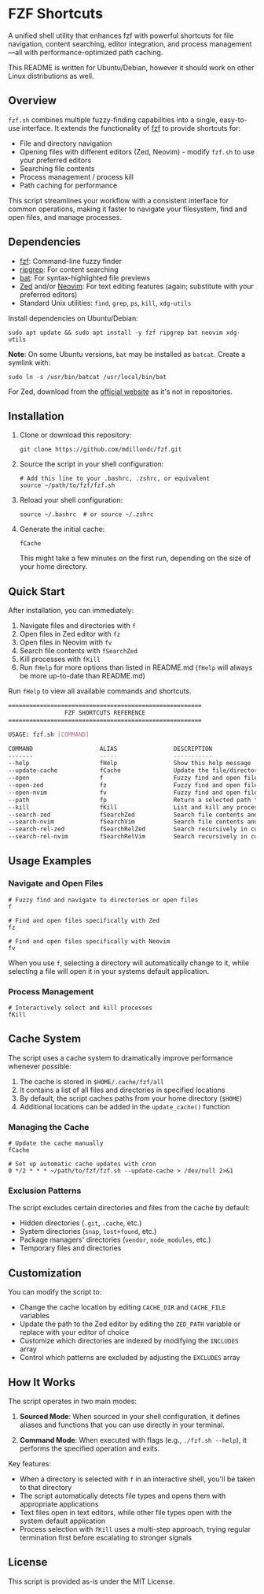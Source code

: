 # FZF Shortcuts

A unified shell utility that enhances fzf with powerful shortcuts for file navigation, content searching, editor integration, and process management—all with performance-optimized path caching.

This README is written for Ubuntu/Debian, however it should work on other Linux distributions as well.

## Overview

`fzf.sh` combines multiple fuzzy-finding capabilities into a single, easy-to-use interface. It extends the functionality of [fzf](https://github.com/junegunn/fzf) to provide shortcuts for:

- File and directory navigation
- Opening files with different editors (Zed, Neovim) - modify `fzf.sh` to use your preferred editors
- Searching file contents
- Process management / process kill
- Path caching for performance

This script streamlines your workflow with a consistent interface for common operations, making it faster to navigate your filesystem, find and open files, and manage processes.

## Dependencies

- [fzf](https://github.com/junegunn/fzf): Command-line fuzzy finder
- [ripgrep](https://github.com/BurntSushi/ripgrep): For content searching
- [bat](https://github.com/sharkdp/bat): For syntax-highlighted file previews
- [Zed](https://zed.dev/) and/or [Neovim](https://neovim.io/): For text editing features (again; substitute with your preferred editors)
- Standard Unix utilities: `find`, `grep`, `ps`, `kill`, `xdg-utils`

Install dependencies on Ubuntu/Debian:

```
sudo apt update && sudo apt install -y fzf ripgrep bat neovim xdg-utils
```

**Note**: On some Ubuntu versions, `bat` may be installed as `batcat`. Create a symlink with:
```
sudo ln -s /usr/bin/batcat /usr/local/bin/bat
```

For Zed, download from the [official website](https://zed.dev) as it's not in repositories.

## Installation

1. Clone or download this repository:
   ```
   git clone https://github.com/mdillondc/fzf.git
   ```

2. Source the script in your shell configuration:
   ```
   # Add this line to your .bashrc, .zshrc, or equivalent
   source ~/path/to/fzf/fzf.sh
   ```

3. Reload your shell configuration:
   ```
   source ~/.bashrc  # or source ~/.zshrc
   ```

4. Generate the initial cache:
   ```
   fCache
   ```
   This might take a few minutes on the first run, depending on the size of your home directory.

## Quick Start

After installation, you can immediately:

1. Navigate files and directories with `f`
2. Open files in Zed editor with `fz`
3. Open files in Neovim with `fv`
4. Search file contents with `fSearchZed`
5. Kill processes with `fKill`
6. Run `fHelp` for more options than listed in README.md (`fHelp` will always be more up-to-date than README.md)

Run `fHelp` to view all available commands and shortcuts.

```bash
=======================================================
                FZF SHORTCUTS REFERENCE
=======================================================

USAGE: fzf.sh [COMMAND]

COMMAND                   ALIAS                DESCRIPTION
-------                   -----                -----------
--help                    fHelp                Show this help message
--update-cache            fCache               Update the file/directory path cache
--open                    f                    Fuzzy find and open files with default system app or cd to directory
--open-zed                fz                   Fuzzy find and open files with Zed
--open-nvim               fv                   Fuzzy find and open files with Neovim
--path                    fp                   Return a selected path from fuzzy finder
--kill                    fKill                List and kill any process
--search-zed              fSearchZed           Search file contents and open in Zed
--search-nvim             fSearchVim           Search file contents and open in Neovim
--search-rel-zed          fSearchRelZed        Search recursively in current directory, open in Zed
--search-rel-nvim         fSearchRelVim        Search recursively in current directory, open in Neovim
```

## Usage Examples

### Navigate and Open Files

```
# Fuzzy find and navigate to directories or open files
f

# Find and open files specifically with Zed
fz

# Find and open files specifically with Neovim
fv
```

When you use `f`, selecting a directory will automatically change to it, while selecting a file will open it in your systems default application.

### Process Management

```
# Interactively select and kill processes
fKill
```

## Cache System

The script uses a cache system to dramatically improve performance whenever possible:

1. The cache is stored in `$HOME/.cache/fzf/all`
2. It contains a list of all files and directories in specified locations
3. By default, the script caches paths from your home directory (`$HOME`)
4. Additional locations can be added in the `update_cache()` function

### Managing the Cache

```
# Update the cache manually
fCache

# Set up automatic cache updates with cron
0 */2 * * * ~/path/to/fzf/fzf.sh --update-cache > /dev/null 2>&1
```

### Exclusion Patterns

The script excludes certain directories and files from the cache by default:
- Hidden directories (`.git`, `.cache`, etc.)
- System directories (`snap`, `lost+found`, etc.)
- Package managers' directories (`vendor`, `node_modules`, etc.)
- Temporary files and directories

## Customization

You can modify the script to:

- Change the cache location by editing `CACHE_DIR` and `CACHE_FILE` variables
- Update the path to the Zed editor by editing the `ZED_PATH` variable or replace with your editor of choice
- Customize which directories are indexed by modifying the `INCLUDES` array
- Control which patterns are excluded by adjusting the `EXCLUDES` array

## How It Works

The script operates in two main modes:

1. **Sourced Mode**: When sourced in your shell configuration, it defines aliases and functions that you can use directly in your terminal.

2. **Command Mode**: When executed with flags (e.g., `./fzf.sh --help`), it performs the specified operation and exits.

Key features:
- When a directory is selected with `f` in an interactive shell, you'll be taken to that directory
- The script automatically detects file types and opens them with appropriate applications
- Text files open in text editors, while other file types open with the system default application
- Process selection with `fKill` uses a multi-step approach, trying regular termination first before escalating to stronger signals

## License

This script is provided as-is under the MIT License.